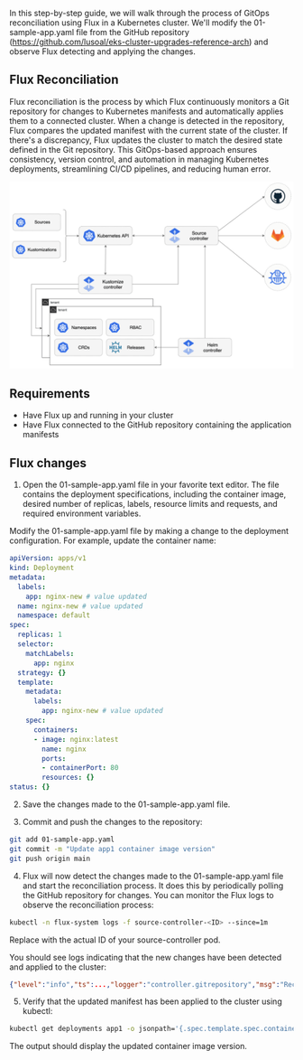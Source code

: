In this step-by-step guide, we will walk through the process of GitOps reconciliation using Flux in a Kubernetes cluster. We'll modify the 01-sample-app.yaml file from the GitHub repository (https://github.com/lusoal/eks-cluster-upgrades-reference-arch) and observe Flux detecting and applying the changes.

## Flux Reconciliation

Flux reconciliation is the process by which Flux continuously monitors a Git repository for changes to Kubernetes manifests and automatically applies them to a connected cluster. When a change is detected in the repository, Flux compares the updated manifest with the current state of the cluster. If there's a discrepancy, Flux updates the cluster to match the desired state defined in the Git repository. This GitOps-based approach ensures consistency, version control, and automation in managing Kubernetes deployments, streamlining CI/CD pipelines, and reducing human error.

<p align="center">
<img src="./gitops-toolkit.png">
</p>

## Requirements

- Have Flux up and running in your cluster
- Have Flux connected to the GitHub repository containing the application manifests

## Flux changes

1. Open the 01-sample-app.yaml file in your favorite text editor. The file contains the deployment specifications, including the container image, desired number of replicas, labels, resource limits and requests, and required environment variables.

Modify the 01-sample-app.yaml file by making a change to the deployment configuration. For example, update the container name:

```yaml
apiVersion: apps/v1
kind: Deployment
metadata:
  labels:
    app: nginx-new # value updated
  name: nginx-new # value updated
  namespace: default
spec:
  replicas: 1
  selector:
    matchLabels:
      app: nginx
  strategy: {}
  template:
    metadata:
      labels:
        app: nginx-new # value updated
    spec:
      containers:
      - image: nginx:latest
        name: nginx
        ports:
        - containerPort: 80
        resources: {}
status: {}
```

2. Save the changes made to the 01-sample-app.yaml file.

3. Commit and push the changes to the repository:

```bash
git add 01-sample-app.yaml
git commit -m "Update app1 container image version"
git push origin main
```

4. Flux will now detect the changes made to the 01-sample-app.yaml file and start the reconciliation process. It does this by periodically polling the GitHub repository for changes. You can monitor the Flux logs to observe the reconciliation process:

```bash
kubectl -n flux-system logs -f source-controller-<ID> --since=1m
```

Replace <ID> with the actual ID of your source-controller pod.

You should see logs indicating that the new changes have been detected and applied to the cluster:

```json
{"level":"info","ts":...,"logger":"controller.gitrepository","msg":"Reconciliation finished in ...","reconciler group":"source.toolkit.fluxcd.io","reconciler kind":"GitRepository","name":"flux-system","namespace":"flux-system","commit":"<COMMIT_HASH>","revision":"main/<COMMIT_HASH>"}
```

5. Verify that the updated manifest has been applied to the cluster using kubectl:

```bash
kubectl get deployments app1 -o jsonpath='{.spec.template.spec.containers[0].image}'
```

The output should display the updated container image version.
